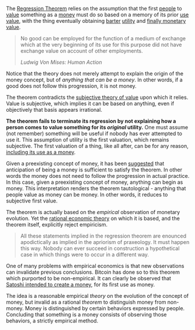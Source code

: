 The [Regression Theorem](https://wiki.mises.org/wiki/Regression_theorem) relies on the assumption that the first [people](Glossary#person) to [value](Glossary#value) something as a [money](Money-Taxonomy) must do so based on a memory of its prior [use value](https://en.m.wikipedia.org/wiki/Use_value), with the thing eventually obtaining [barter](https://en.m.wikipedia.org/wiki/Barter) [utility](Glossary#utility) and [finally monetary value](https://mises.org/library/human-action-0/html/pp/778
).

> No good can be employed for the function of a medium of exchange which at the very beginning of its use for this purpose did not have exchange value on account of other employments.
>
> *Ludwig Von Mises: Human Action*

Notice that the theory does not merely attempt to explain the origin of the money concept, but of *anything that can be a money*. In other words, if a good does not follow this progression, it is not money.

The theorem contradicts the [subjective theory of value](https://en.m.wikipedia.org/wiki/Subjective_theory_of_value) upon which it relies. Value is subjective, which implies it can be based on anything, even if objectively that basis appears irrational.

**The theorem fails to terminate its regression by not explaining how a person comes to value something for its *original* utility.** One must assume (not remember) something will be useful if nobody has ever attempted to use it. This assumption of utility is the first valuation, which remains subjective. The first valuation of a thing, like all after, can be for any reason, [including its use as a money](Collectible-Tautology).

Given a preexisting concept of money, it has been [suggested](https://mises.org/library/cryptocurrencies-and-wider-regression-theorem) that anticipation of being a money is sufficient to satisfy the theorem. In other words the money does not need to follow the progression in actual practice. In this case, given a preexisting concept of money, anything can begin as money. This interpretation renders the theorem tautological - anything that people value as money can be money. In other words, it reduces to subjective first value.

The theorem is actually based on the *empirical* observation of monetary evolution. Yet the [rational economic theory](https://en.m.wikipedia.org/wiki/Catallactics) on which it is based, and the theorem itself, explicitly reject empiricism.

> All these statements implied in the regression theorem are enounced apodictically as implied in the apriorism of praxeology. It must happen this way. Nobody can ever succeed in construction a hypothetical case in which things were to occur in a different way.

One of many problems with empirical economics is that new observations can invalidate previous conclusions. Bitcoin has done so to this theorem which purported to be non-empirical. It can clearly be observed that [Satoshi intended to create a money](https://bitcoin.org/bitcoin.pdf), for its first use as money.

The idea is a reasonable empirical *theory* on the evolution of the concept of money, but invalid as a rational *theorem* to distinguish money from non-money. Money is distinguished by certain behaviors expressed by people. Concluding that something is a money consists of observing those behaviors, a strictly empirical method.
